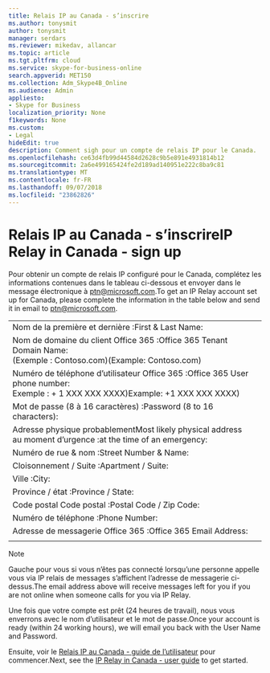 ```yaml
---
title: Relais IP au Canada - s’inscrire
ms.author: tonysmit
author: tonysmit
manager: serdars
ms.reviewer: mikedav, allancar
ms.topic: article
ms.tgt.pltfrm: cloud
ms.service: skype-for-business-online
search.appverid: MET150
ms.collection: Adm_Skype4B_Online
ms.audience: Admin
appliesto:
- Skype for Business
localization_priority: None
f1keywords: None
ms.custom:
- Legal
hideEdit: true
description: Comment sigh pour un compte de relais IP pour le Canada.
ms.openlocfilehash: ce63d4fb99d44584d2628c9b5e891e4931814b12
ms.sourcegitcommit: 2a6e499165424fe2d189ad140951e222c8ba9c81
ms.translationtype: MT
ms.contentlocale: fr-FR
ms.lasthandoff: 09/07/2018
ms.locfileid: "23862826"
---
```

# <a name="ip-relay-in-canada---sign-up"></a><span data-ttu-id="f8b1c-103">Relais IP au Canada - s’inscrire</span><span class="sxs-lookup"><span data-stu-id="f8b1c-103">IP Relay in Canada - sign up</span></span>

<span data-ttu-id="f8b1c-104">Pour obtenir un compte de relais IP configuré pour le Canada, complétez les informations contenues dans le tableau ci-dessous et envoyer dans le message électronique à [ptn@microsoft.com](mailto:ptn@microsoft.com).</span><span class="sxs-lookup"><span data-stu-id="f8b1c-104">To get an IP Relay account set up for Canada, please complete the information in the table below and send it in email to [ptn@microsoft.com](mailto:ptn@microsoft.com).</span></span>

|||
|:-----|:-----|
|<span data-ttu-id="f8b1c-105">Nom de la première et dernière :</span><span class="sxs-lookup"><span data-stu-id="f8b1c-105">First & Last Name:</span></span>||
|<span data-ttu-id="f8b1c-106">Nom de domaine du client Office 365 :</span><span class="sxs-lookup"><span data-stu-id="f8b1c-106">Office 365 Tenant Domain Name:</span></span> <br/><span data-ttu-id="f8b1c-107">(Exemple : Contoso.com)</span><span class="sxs-lookup"><span data-stu-id="f8b1c-107">(Example: Contoso.com)</span></span>||
|<span data-ttu-id="f8b1c-108">Numéro de téléphone d’utilisateur Office 365 :</span><span class="sxs-lookup"><span data-stu-id="f8b1c-108">Office 365 User phone number:</span></span> <br/><span data-ttu-id="f8b1c-109">Exemple : + 1 XXX XXX XXXX)</span><span class="sxs-lookup"><span data-stu-id="f8b1c-109">Example: +1 XXX XXX XXXX)</span></span> ||
|<span data-ttu-id="f8b1c-110">Mot de passe (8 à 16 caractères) :</span><span class="sxs-lookup"><span data-stu-id="f8b1c-110">Password (8 to 16 characters):</span></span> ||
|<span data-ttu-id="f8b1c-111">Adresse physique probablement</span><span class="sxs-lookup"><span data-stu-id="f8b1c-111">Most likely physical address</span></span> <br/><span data-ttu-id="f8b1c-112">au moment d’urgence :</span><span class="sxs-lookup"><span data-stu-id="f8b1c-112">at the time of an emergency:</span></span>||
|<span data-ttu-id="f8b1c-113">Numéro de rue & nom :</span><span class="sxs-lookup"><span data-stu-id="f8b1c-113">Street Number & Name:</span></span>||
|<span data-ttu-id="f8b1c-114">Cloisonnement / Suite :</span><span class="sxs-lookup"><span data-stu-id="f8b1c-114">Apartment / Suite:</span></span>||
|<span data-ttu-id="f8b1c-115">Ville :</span><span class="sxs-lookup"><span data-stu-id="f8b1c-115">City:</span></span>||
|<span data-ttu-id="f8b1c-116">Province / état :</span><span class="sxs-lookup"><span data-stu-id="f8b1c-116">Province / State:</span></span>||
|<span data-ttu-id="f8b1c-117">Code postal Code postal :</span><span class="sxs-lookup"><span data-stu-id="f8b1c-117">Postal Code / Zip Code:</span></span>||
|<span data-ttu-id="f8b1c-118">Numéro de téléphone :</span><span class="sxs-lookup"><span data-stu-id="f8b1c-118">Phone Number:</span></span>||
|<span data-ttu-id="f8b1c-119">Adresse de messagerie Office 365 :</span><span class="sxs-lookup"><span data-stu-id="f8b1c-119">Office 365 Email Address:</span></span>||
|||

> [!NOTE]
> <span data-ttu-id="f8b1c-120">Gauche pour vous si vous n’êtes pas connecté lorsqu’une personne appelle vous via IP relais de messages s’affichent l’adresse de messagerie ci-dessus.</span><span class="sxs-lookup"><span data-stu-id="f8b1c-120">The email address above will receive messages left for you if you are not online when someone calls for you via IP Relay.</span></span> 

<span data-ttu-id="f8b1c-121">Une fois que votre compte est prêt (24 heures de travail), nous vous enverrons avec le nom d’utilisateur et le mot de passe.</span><span class="sxs-lookup"><span data-stu-id="f8b1c-121">Once your account is ready (within 24 working hours), we will email you back with the User Name and Password.</span></span> 


<span data-ttu-id="f8b1c-122">Ensuite, voir le [Relais IP au Canada - guide de l’utilisateur](ip-relay-canada-user-guide.md) pour commencer.</span><span class="sxs-lookup"><span data-stu-id="f8b1c-122">Next, see the [IP Relay in Canada - user guide](ip-relay-canada-user-guide.md) to get started.</span></span> 


